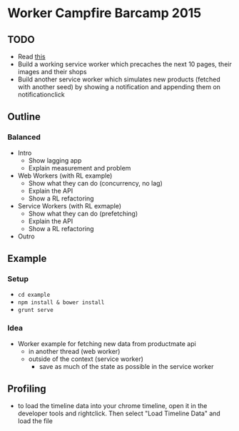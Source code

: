 # Worker Campfire Barcamp 2015

## TODO

- Read [this](https://gauntface.com/blog/2014/12/15/push-notifications-service-worker) 
- Build a working service worker which precaches the next 10 pages, their images and their shops
- Build another service worker which simulates new products (fetched with another seed) by showing a notification and appending them on notificationclick

## Outline

### Balanced 

- Intro
  - Show lagging app
  - Explain measurement and problem
- Web Workers (with RL example)
	- Show what they can do (concurrency, no lag)
	- Explain the API
	- Show a RL refactoring
- Service Workers (with RL exmaple)
	- Show what they can do (prefetching)
	- Explain the API
	- Show a RL refactoring
- Outro

## Example

### Setup
- ```cd example```
- ```npm install & bower install```
- ```grunt serve```

### Idea
- Worker example for fetching new data from productmate api
  - in another thread (web worker)
  - outside of the context (service worker)
    - save as much of the state as possible in the service worker

## Profiling

- to load the timeline data into your chrome timeline, open it in the developer tools and rightclick. Then select "Load Timeline Data" and load the file
